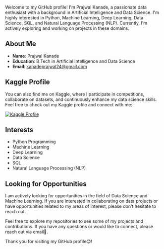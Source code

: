 Welcome to my GitHub profile! I'm Prajwal Kanade, a passionate data enthusiast with a background in Artificial Intelligence and Data Science. 
I'm highly interested in Python, Machine Learning, Deep Learning, Data Science, SQL, and Natural Language Processing (NLP). Currently, I'm actively exploring and working on projects in these domains.

## About Me

- **Name**: Prajwal Kanade
- **Education**: B.Tech in Artificial Intelligence and Data Science
- **Email**: kanadeprajwal24@gmail.com

## Kaggle Profile

You can also find me on Kaggle, where I participate in competitions, collaborate on datasets, and continuously enhance my data science skills. 
Feel free to check out my Kaggle profile and connect with me:

[![Kaggle Profile](https://www.kaggle.com/static/images/open-in-kaggle.svg)](https://www.kaggle.com/prajwalkanade)

## Interests 

- Python Programming
- Machine Learning
- Deep Learning
- Data Science
- SQL
- Natural Language Processing (NLP)

## Looking for Opportunities

I am actively looking for opportunities in the field of Data Science and Machine Learning. 
If you are interested in collaborating on data projects or have opportunities related to my areas of interest, please don't hesitate to reach out.

Feel free to explore my repositories to see some of my projects and contributions. If you have any questions or would like to connect, please reach out via email📧.

Thank you for visiting my GitHub profile😊!



<!---
prajwalk-1/prajwalk-1 is a ✨ special ✨ repository because its `README.md` (this file) appears on your GitHub profile.
You can click the Preview link to take a look at your changes.
--->
